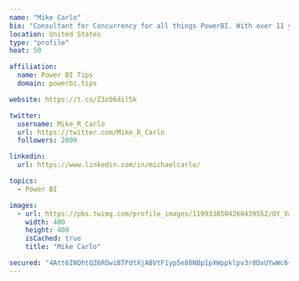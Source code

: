 ```yaml
---
name: "Mike Carlo"
bio: "Consultant for Concurrency for all things PowerBI. With over 11 years of data experience I'm making waves by deploying PowerBI into local Milwaukee Companies."
location: United States
type: "profile"
heat: 50

affiliation:
  name: Power BI Tips
  domain: powerbi.tips

website: https://t.co/Z3zO6dilSk

twitter:
  username: Mike_R_Carlo
  url: https://twitter.com/Mike_R_Carlo
  followers: 2009

linkedin:
  url: https://www.linkedin.com/in/michaelcarlo/

topics:
  - Power BI

images:
  - url: https://pbs.twimg.com/profile_images/1109338504268439552/OY_Va867_400x400.jpg
    width: 400
    height: 400
    isCached: true
    title: "Mike Carlo"

secured: "4Att6INQhtQZ6ROwiBTPdtXjABVtF1yp5e88NBp1pXWppklpv3r0DxUYwWc6+pJ6ta+g7HHbgsUHgrX/Kc3xYusRQoWUba96hpPmdlIg38T+3JNVsH5rugWcSxrJqvEid1QyVR5uQia2YXraWUGp1m6EuU/AIf7ioNKjSf6/BOQDlGBvZ3PFDnfO5arTHx6Ha543esIIKUXIxS5qGUZmXIuAsIo/s8XKtWjsfN9v51B1TEXvumYymT+A5vyzSPRfrI0XMzynhr0GL38i3jgqRhP4erxRP4LMiZ0JJExCXsv7ndYg6nrsU+jbugJ+NXCJjdeb0bvB5f9AiSb6JhziyCybPQYtZw+Cc7tHXqWIaOEdNQn1+ZFawDpmmn3a03VBNTcQG3l8yktXcQqCtxjr8Et9c8vhCynUvzHpJ0UfS1Y=;xsreVRvP3q4Oxg4DeqtSOg=="
---
```


